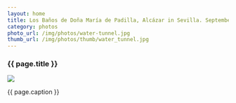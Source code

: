 ```yaml
---
layout: home
title: Los Baños de Doña María de Padilla, Alcázar in Sevilla. September, 2016
category: photos
photo_url: /img/photos/water-tunnel.jpg
thumb_url: /img/photos/thumb/water_tunnel.jpg
---
```


<div>
  <h3>{{ page.title }}</h3>
  <img src="{{ page.photo_url }}" style="max-width: 100%;"/>
  <p>{{ page.caption }}</p>
</div>